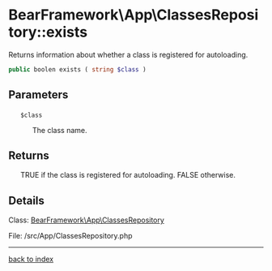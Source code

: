 # BearFramework\App\ClassesRepository::exists

Returns information about whether a class is registered for autoloading.

```php
public boolen exists ( string $class )
```

## Parameters

&nbsp;&nbsp;&nbsp;&nbsp;&nbsp;&nbsp;`$class`

&nbsp;&nbsp;&nbsp;&nbsp;&nbsp;&nbsp;&nbsp;&nbsp;&nbsp;&nbsp;&nbsp;&nbsp;The class name.

## Returns

&nbsp;&nbsp;&nbsp;&nbsp;&nbsp;&nbsp;TRUE if the class is registered for autoloading. FALSE otherwise.

## Details

Class: [BearFramework\App\ClassesRepository](bearframework.app.classesrepository.class.md)

File: /src/App/ClassesRepository.php

---

[back to index](index.md)

